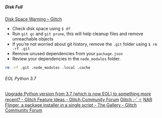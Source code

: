 ##### Disk Full
[Disk Space Warning – Glitch](https://help.glitch.com/hc/en-us/articles/16287552960269-Disk-Space-Warning)
- Check disk space using `$ df`
- Run `git gc` and `git prune`, this will help cleanup files and remove unreachable objects
- If you’re not worried about git history, remove the `.git` folder using `$ rm -rf .git`
- Remove unused dependencies from your `package.json`
- Review your dependencies in the `node_modules` folder.
```sh
rm -rf .git .node_modules .local .cache
```

###### EOL Python 3.7
[Upgrade Python version from 3.7 (which is now EOL) to something more recent? - Glitch Feature Ideas - Glitch Community Forum](https://support.glitch.com/t/upgrade-python-version-from-3-7-which-is-now-eol-to-something-more-recent/63011/3)
[Glitch :･ﾟ✧](https://glitch.com/edit/#!/narflinger-python-310?path=server.py%3A24%3A0)
[NAR Flinger, a package installer in a single script - The Gallery - Glitch Community Forum](https://support.glitch.com/t/nar-flinger-a-package-installer-in-a-single-script/62276/6)
